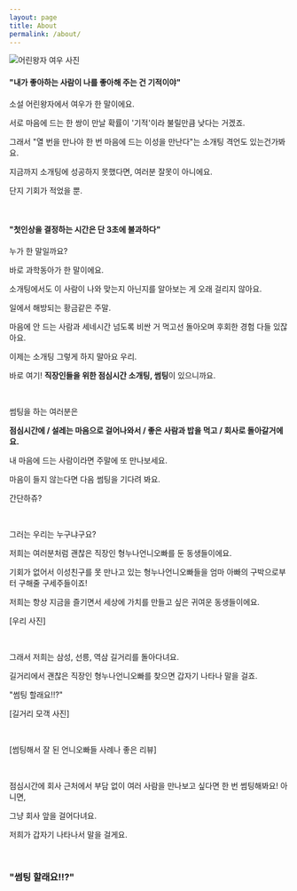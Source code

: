 ```yaml
---
layout: page
title: About
permalink: /about/
---
```


![어린왕자 여우 사진](http://pds4.egloos.com/pds/200704/07/99/a0011599_01043523.jpg)

#### **"내가 좋아하는 사람이 나를 좋아해 주는 건 기적이야"**

소설 어린왕자에서 여우가 한 말이에요.

서로 마음에 드는 한 쌍이 만날 확률이 '기적'이라 불릴만큼 낮다는 거겠죠. 

그래서 "열 번을 만나야 한 번 마음에 드는 이성을 만난다"는 소개팅 격언도 있는건가봐요.

지금까지 소개팅에 성공하지 못했다면, 여러분 잘못이 아니에요. 

단지 기회가 적었을 뿐.

<br>

#### **"첫인상을 결정하는 시간은 단 3초에 불과하다"**

누가 한 말일까요? 

바로 과학동아가 한 말이에요.

소개팅에서도 이 사람이 나와 맞는지 아닌지를 알아보는 게 오래 걸리지 않아요.

일에서 해방되는 황금같은 주말.

마음에 안 드는 사람과 세네시간 넘도록 비싼 거 먹고선 돌아오며 후회한 경험 다들 있잖아요.

이제는 소개팅 그렇게 하지 말아요 우리.

바로 여기! **직장인들을 위한 점심시간 소개팅, 썸팅**이 있으니까요.

<br>

썸팅을 하는 여러분은 

**점심시간에 / 설레는 마음으로 걸어나와서 / 좋은 사람과 밥을 먹고 / 회사로 돌아갈거에요.**

내 마음에 드는 사람이라면 주말에 또 만나보세요.

마음이 들지 않는다면 다음 썸팅을 기다려 봐요.

간단하쥬? 

<br>

그러는 우리는 누구냐구요?

저희는 여러분처럼 괜찮은 직장인 형누나언니오빠를 둔 동생들이에요. 

기회가 없어서 이성친구를 못 만나고 있는 형누나언니오빠들을 엄마 아빠의 구박으로부터 구해줄 구세주들이죠!

저희는 항상 지금을 즐기면서 세상에 가치를 만들고 싶은 귀여운 동생들이에요.

[우리 사진]

<br>

그래서 저희는 삼성, 선릉, 역삼 길거리를 돌아다녀요.

길거리에서 괜찮은 직장인 형누나언니오빠를 찾으면 갑자기 나타나 말을 걸죠.

"썸팅 할래요!!?"

[길거리 모객 사진]

<br>

[썸팅해서 잘 된 언니오빠들 사례나 좋은 리뷰]

<br>

점심시간에 회사 근처에서 부담 없이 여러 사람을 만나보고 싶다면 한 번 썸팅해봐요!
아니면,

그냥 회사 앞을 걸어다녀요.

저희가 갑자기 나타나서 말을 걸게요.

<br>

### **"썸팅 할래요!!?"**
